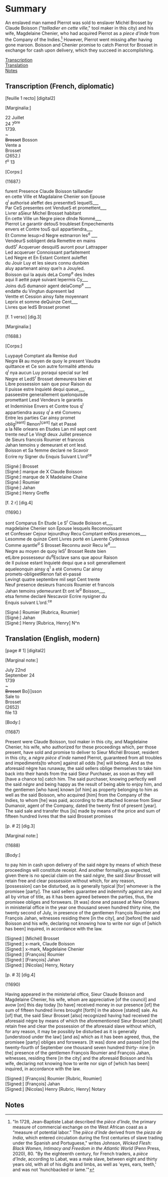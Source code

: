 # Summary   
An enslaved man named Pierrot was sold to enslaver Michèl Brosset by Claude Boisson ("*tailladier en cette ville*," tool maker in this city) and his wife, Magdelaine Chenier, who had acquired Pierrot as a *piece d'inde* from the Company of the Indies.[^i] However, Pierrot went missing after having gone maroon. Boisson and Chenier promise to catch Pierrot for Brosset in exchange for cash upon delivery, which they succeed in accomplishing.   
   
[Transcription](#transcription-french-diplomatic)  
[Translation](#translation-english-modern)  
[Notes](#notes)  
   
## Transcription (French, diplomatic)  
   
[feuille 1 recto] [digital2]  
  
     
[Marginalia:] 
    
22 Juillet  
24 7<sup>bre</sup>   
1739.  
~  
~~Brosset~~ Bosson  
Vente a  
Brosset  
(2652.)  
f<sup>o</sup>  13 
    
       
[Corps:]      
    
      
(11687.)  
     
furent Presence Claude Boisson taillandier  
en cette Ville et Magdalaine Chenier son Epouse  
q<sup>l</sup>  authorisé aleffet des presentteS lequelS___  
Par CeS presentes ont VendueS et promettent___  
Livrer aSieur Michel Brosset habitant  
En cette Ville un Negre piece dInde Nommé___  
Pierrot Le garantir detouS troubleset Empechements    
envers et Contre touS quil appartiendra___  
Et Comme lesup>d</sup>  Negre estmarron les<sup>d</sup> ___  
VendeurS sobligent dela Remettre en mains  
dudS<sup>r</sup> Acqueruer desquilS auront pour Lattrapper   
Led acqueruer Connoissant parfaitement  
Led Negre et En Estant Content auleffet  
du Jouir Luy et les sieurs connu dunbien    
aluy apartenant ainsy que’n a Jouyled.   
Boisson qui la aquis deLa Comp<sup>e</sup> des Indes    
aqui Il aetté payé suivant lepermis Cy___  
Joins duS dumanoir agent delaComp<sup>e</sup> ___  
endatte du Vingtun dupresent lad  
Ventte et Cession ainsy faite moyennant   
Leprix et somme deQuinze Cent___  
Livres que ledS Brosset promet  
 

[f. 1 verso] [dig.3]        
    
    
[Marginalia:]   
  
(11688.)  


[Corps:]  
  
Luypayé Comptant ala Remise dud   
Negre ~~Et~~ au moyen de quoy le present Vaudra  
quittance et Ce son autre formalité attendu  
q<sup>l</sup>  nya aucun Luy poraqui special sur led  
Negre et LedS<sup>r</sup>  Brosset demeurera bien et  
Libre possession sain que pour Raison du  
Il puisse estre Inquieté dequi queue___  
passeestre generallement quelonquisde  
promettant Lesd Vendeurs le garantis  
et Indeminise Envers et Contre tous q<sup>l</sup>  
appartiendra aussy q<sup>l</sup>  a eté Convenu    
Entre les parties Car ainsy promet  
oblig<sup>[eant]</sup> Renon<sup>[çant]</sup> fait et Passé   
a la Nlle orleans en Etudes Lan mil sept cent  
trente neuf Le Vingt deux Juillet presence  
de Sieurs francois Roumier et francois  
Jahan temoins y demeurant et ont lesd.     
Boisson et Sa femme declaré ne Scavoir  
Ecrire ny Signer du Enquis Suivant L’ord<sup>ce</sup>  
    
[Signé:] Brosset  
[Signé:] marque de X Claude Boisson  
[Signé:] marque de X Madelaine Chaine  
[Signé:] Roumier  
[Signé:] Jahan  
[Signé:] Henry Greffe  
  
  
[f. 2 r] [dig.4] 
     
       
 (11690.)    
   
sont Comparus En Etude Le S<sup>r</sup> Claude Boisson et___  
magdelaine Chenier son Epouse lesquels Reconnoissant  
et Confesser Cejour lejourdhuy Recu Comptant enNos presences___    
Lesomme de quinze Cent Livres porté en Lavente Cydessus  
Comme ayantle<sup>d</sup> S Brosset Reconnu avoir Recu le<sup>d</sup>___  
Negre au moyen de quoy leS<sup>r</sup> Brosset Reste bien  
etLibre possesseur du<sup>d</sup>Esclave sans que apour Raison  
de Il puisse estant Inquieté dequi que a soit generallement  
aqueleonquin ainsy q<sup>1</sup> a eté Convenu Car ainsy  
promets-obligeetRenon fait et-passé  
Levingt quatre septembre mil sept Cent trente  
Neuf presence desieurs francois Roumier et francois  
Jahan temoins ydemeurant Et ont le<sup>d</sup> Boisson___  
etsa femme declaré Nescavoir Ecrire nysigner du  
Enquis suivant L’ord.<sup>ce</sup>  
    
[Signé:] Roumier [Rubrica, Roumier]  
[Signé:] Jahan  
[Signé:] Henry [Rubrica, Henry] N^n  
  
  
## Translation (English, modern)    
      
[page # 1] [digital2]  
    
     
[Marginal note:] 
  
July 22nd  
September 24  
1739  
~  
~~Brosset~~  Bo[i]sson  
Sale to   
Brosset  
(2652)  
file 13      
       
       
[Body:]    
         
(11687)    
  
Present were Claude Boisson, tool maker in this city, and Magdelaine Chenier, his wife, who authorized for these proceedings which, per those present, have sold and promise to deliver to Sieur Michèl Brosset, resident in this city, a *nègre pièce d’inde* named Pierrot, guaranteed from all troubles and impediments[to whom] against all odds [he] will belong. And as the aforesaid nègre has runaway, the said sellers oblige themselves to take him back into their hands from the said Sieur Purchaser, as soon as they will [have a chance to] catch him. The said purchaser, knowing perfectly well the said *nègre* and being happy as the result of being able to enjoy him, and the gentlemen [who have] known [of him] as property belonging to him as well as the said Boisson, who acquired [him] from the Company of the Indies, to whom [he] was paid, according to the attached license from Sieur Dumanoir, agent of the Company, dated the twenty first of present [year]. The said sale and transfer thus [is] made by means of the price and sum of fifteen hundred livres that the said Brosset promises  
  
  
[p. # 2] [dig.3]  
  
  
[Marginal note:] 
  
(11688)  
  
  
[Body:]  
  
to pay him in cash upon delivery of the said nègre by means of which these proceedings will constitute receipt. And another formality,as expected, given there is no special claim on the said *nègre*, the said *Sieur* Brosset will retain free and clear possession without which, for any reason, [possession] can be disturbed, as is generally typical [for] whomever is the promisee [party]. The said sellers guarantee and indemnify against any and all       by virtue of title, as it has been agreed between the parties, thus, the promisee obliges and forswears. [It was] done and passed at New Orleans in ministerial office in the year one thousand seven hundred thirty nine, the twenty second of July, in presence of the gentlemen François Roumier and François Jahan, witnesses residing there [in the city], and [before] the said Boisson and his wife, declaring not knowing how to write nor sign of [which has been] inquired, in accordance with the law.  
  
[Signed:] [Michèl] Brosset  
[Signed:] x-mark, Claude Boisson  
[Signed:] x-mark, Magdelaine Chenier  
[Signed:] [François] Roumier  
[Signed:] [François] Jahan  
[Signed:] [Nicolas] Henry, Notary  
  

[p. # 3] [dig.4]  

      
 (11690)  
   
Having appeared in the ministerial office, Sieur Claude Boisson and Magdelaine Chenier, his wife, whom are appreciative [of the council] and avow [on] this day today [to have] received money in our presence [of] the sum of fifteen hundred livres brought [forth] in the above [stated] sale. As [of] that, the said Sieur Brosset [also] recognized having had received the aforesaid nègre by means of which the aforementioned Sieur Brosset [shall] retain free and clear the possession of the aforesaid slave without which, for any reason, it may be possibly be disturbed as it is generally [understood under the law] [and as] which as it has been agreed, thus, the promisee [party] obliges and forswears. [It was] done and passed [on] the twenty-fourth of September one thousand seven hundred thirty- nine [in the] presence of the gentlemen François Roumier and François Jahan, witnesses, residing there [in the city] and the aforesaid Boisson and his wife, declaring not knowing how to write nor sign of [which has been] inquired, in accordance with the law.   
    
[Signed:] [François] Roumier [Rubric, Roumier]  
[Signed:] [François] Jahan  
[Signed:] [Nicolas] Henry [Rubric, Henry] Notary  

## Notes  
[^i]: "In 1728, Jean-Baptiste Labat described the *pièce d’Inde*, the primary measure of commercial exchange on the West African coast as a “measure of potential labor.” The *pièce d’Inde* derived from the *pieza de India*, which entered circulation during the first centuries of slave trading under the Spanish and Portuguese," writes Johnson, *Wicked Flesh: Black Women, Intimacy and Freedom in the Atlantic World* (Penn Press, 2020), 80. "By the eighteenth century, for French traders, a *pièce d’Inde*, according to Labat, was a male slave, between eight and thirty years old, with all of his digits and limbs, as well as 'eyes, ears, teeth,' and was not 'hunchbacked or lame.'"